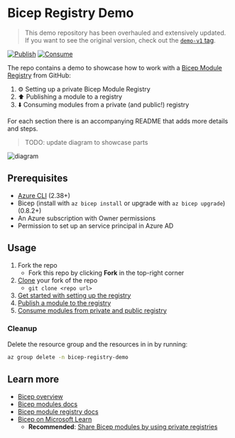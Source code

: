 # Bicep Registry Demo

> This demo repository has been overhauled and extensively updated. If you want to see the original version, check out the [`demo-v1` tag](https://github.com/matsest/bicep-registry-demo/tree/demo-v1).

[![Publish](https://github.com/matsest/bicep-registry-demo/actions/workflows/bicep-publish.yml/badge.svg)](https://github.com/matsest/bicep-registry-demo/actions/workflows/bicep-publish.yml)
[![Consume](https://github.com/matsest/bicep-registry-demo/actions/workflows/bicep-consume.yml/badge.svg)](https://github.com/matsest/bicep-registry-demo/actions/workflows/bicep-consume.yml)

The repo contains a demo to showcase how to work with a [Bicep Module Registry](https://docs.microsoft.com/en-us/azure/azure-resource-manager/bicep/private-module-registry) from GitHub:

1. :gear: Setting up a private Bicep Module Registry
2. :arrow_up: Publishing a module to a registry
3. :arrow_down: Consuming modules from a private (and public!) registry

For each section there is an accompanying README that adds more details and steps.

> TODO: update diagram to showcase parts

![diagram](static/diagram.png)

## Prerequisites

- [Azure CLI](https://docs.microsoft.com/en-us/cli/azure/install-azure-cli) (2.38+)
- Bicep (install with `az bicep install` or upgrade with `az bicep upgrade`) (0.8.2+)
- An Azure subscription with Owner permissions
- Permission to set up an service principal in Azure AD

## Usage

1. Fork the repo
   - Fork this repo by clicking **Fork** in the top-right corner
2. [Clone](https://docs.github.com/en/repositories/creating-and-managing-repositories/cloning-a-repository#cloning-a-repository=) your fork of the repo
   - `git clone <repo url>`
3. [Get started with setting up the registry](./1-registry/README.md)
4. [Publish a module to the registry](./2-publish/README.md)
5. [Consume modules from private and public registry](./3-consume/README.md)

### Cleanup

Delete the resource group and the resources in in by running:

```bash
az group delete -n bicep-registry-demo
```

## Learn more

- [Bicep overview](https://docs.microsoft.com/en-us/azure/azure-resource-manager/bicep/overview)
- [Bicep modules docs](https://docs.microsoft.com/en-us/azure/azure-resource-manager/bicep/modules)
- [Bicep module registry docs](https://docs.microsoft.com/en-us/azure/azure-resource-manager/bicep/private-module-registry)
- [Bicep on Microsoft Learn](https://docs.microsoft.com/en-us/azure/azure-resource-manager/bicep/learn-bicep)
  - **Recommended**: [Share Bicep modules by using private registries](https://docs.microsoft.com/en-us/learn/modules/share-bicep-modules-using-private-registries/)
